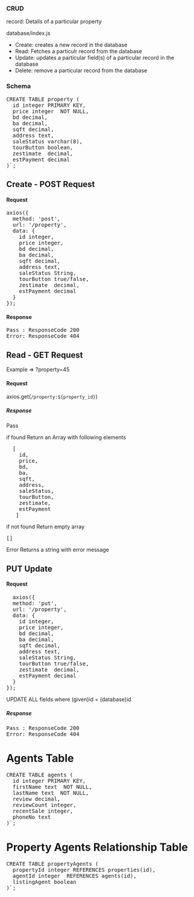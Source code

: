 
### CRUD

record: Details of a particular property

database/index.js
- Create: creates a new record in the database
- Read: Fetches a particulr record from the database 
- Update: updates a particular field(s) of a particular record in the database
- Delete: remove a particular record from the database


### Schema
<pre>
CREATE TABLE property (
  id integer PRIMARY KEY,           
  price integer  NOT NULL,        
  bd decimal,           
  ba decimal,          
  sqft decimal,         
  address text,      
  saleStatus varchar(8),   
  tourButton boolean, 
  zestimate  decimal,   
  estPayment decimal   
)`;
</pre>

## Create - POST Request

#### Request
<pre>
axios({
  method: 'post',
  url: '/property',
  data: {
    id integer,           
    price integer,        
    bd decimal,           
    ba decimal,          
    sqft decimal,         
    address text,      
    saleStatus String,   
    tourButton true/false, 
    zestimate  decimal,   
    estPayment decimal   
  }
});
</pre>

#### Response
<pre>
Pass : ResponseCode 200
Error: ResponseCode 404
</pre>

## Read - GET Request

 Example => ?property=45

#### Request
axios.get(`/property:${property_id}`)

##### Response

Pass

if found
Return an Array with following elements
 <pre>
  [
    id,           
    price,        
    bd,           
    ba,          
    sqft,         
    address,      
    saleStatus,   
    tourButton, 
    zestimate,   
    estPayment
   ]
</pre>
 
 if not found
 Return empty array <pre>[]</pre>
  
  Error
  Returns a string with error message
  
  
  ## PUT Update
  
  #### Request
  <pre>
  axios({
  method: 'put',
  url: '/property',
  data: {
    id integer,           
    price integer,        
    bd decimal,           
    ba decimal,          
    sqft decimal,         
    address text,      
    saleStatus String,   
    tourButton true/false, 
    zestimate  decimal,   
    estPayment decimal   
  }
});
</pre>
UPDATE ALL fields where (given)id = (database)id

##### Response
<pre>
Pass : ResponseCode 200
Error: ResponseCode 404
</pre>

# Agents Table

<pre>
CREATE TABLE agents (
  id integer PRIMARY KEY,           
  firstName text  NOT NULL,        
  lastName text  NOT NULL,          
  review decimal,          
  reviewCount integer,         
  recentSale integer,      
  phoneNo text 
)`;
</pre>

# Property Agents Relationship Table

<pre>
CREATE TABLE propertyAgents (
  propertyId integer REFERENCES properties(id),           
  agentId integer  REFERENCES agents(id),        
  listingAgent boolean
)`;
</pre>

